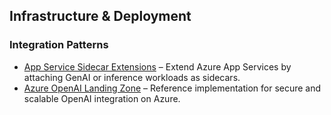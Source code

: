 ## Infrastructure & Deployment

### Integration Patterns
- <a href="https://learn.microsoft.com/en-us/azure/app-service/tutorial-sidecar-local-small-language-model" target="_blank">App Service Sidecar Extensions</a> – Extend Azure App Services by attaching GenAI or inference workloads as sidecars.
- <a href="https://learn.microsoft.com/en-us/azure/architecture/ai-ml/architecture/azure-openai-baseline-landing-zone" target="_blank">Azure OpenAI Landing Zone</a> – Reference implementation for secure and scalable OpenAI integration on Azure.